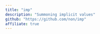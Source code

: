 ```yaml
---
title: "imp"
description: "Summoning implicit values"
github: "https://github.com/non/imp"
affiliate: true
---
```

